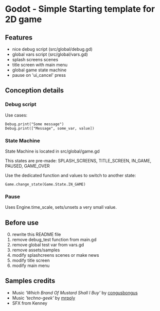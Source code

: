 # Godot - Simple Starting template for 2D game

## Features

- nice debug script (src/global/debug.gd)
- global vars script (src/global/vars.gd)
- splash screens scenes
- title screen with main menu
- global game state machine
- pause on 'ui_cancel' press

## Conception details

### Debug script

Use cases:

```gdscript
Debug.print("Some message")
Debug.print(["Message", some_var, value])
```

### State Machine

State Machine is located in src/global/game.gd

This states are pre-made: SPLASH_SCREENS, TITLE_SCREEN, IN_GAME, PAUSED, GAME_OVER

Use the dedicated function and values to switch to another state:

```gdscript
Game.change_state(Game.State.IN_GAME)
```

### Pause

Uses Engine.time_scale, sets/unsets a very small value.

## Before use

0. rewrite this README file
1. remove debug_test function from main.gd
2. remove global test var from vars.gd
3. remove assets/samples
4. modify splashcreens scenes or make news
5. modify title screen
6. modify main menu

## Samples credits

- Music _'Which Brand Of Mustard Shall I Buy'_ by [congusbongus](https://opengameart.org/users/congusbongus)
- Music _'techno-geek'_ by [mrpoly](https://opengameart.org/content/techno-geek)
- SFX from Kenney
